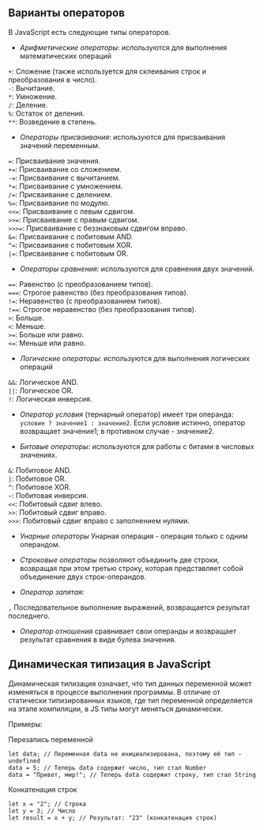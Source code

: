 ## Варианты операторов

В JavaScript есть следующие типы операторов.

- *Арифметические операторы*: используются для выполнения математических операций 

`+`: Сложение (также используется для склеивания строк и преобразования в число).  
`-`: Вычитание.  
`*`: Умножение.  
`/`: Деление.  
`%`: Остаток от деления.  
`**`: Возведение в степень.  

- *Операторы присваивания*: используются для присваивания значений переменным. 

`=`: Присваивание значения.  
`+=`: Присваивание со сложением.  
`-=`: Присваивание с вычитанием.  
`*=`: Присваивание с умножением.  
`/=`: Присваивание с делением.  
`%=`: Присваивание по модулю.  
`<<=`: Присваивание с левым сдвигом.  
`>>=`: Присваивание с правым сдвигом.  
`>>>=`: Присваивание с беззнаковым сдвигом вправо.  
`&=`: Присваивание с побитовым AND.  
`^=`: Присваивание с побитовым XOR.  
`|=`: Присваивание с побитовым OR.  

- *Операторы сравнения*: используются для сравнения двух значений. 

`==`: Равенство (с преобразованием типов).  
`===`: Строгое равенство (без преобразования типов).  
`!=`: Неравенство (с преобразованием типов).  
`!==`: Строгое неравенство (без преобразования типов).  
`>`: Больше.  
`<`: Меньше.  
`>=`: Больше или равно.  
`<=`: Меньше или равно.  

- *Логические операторы*: используются для выполнения логических операций 

`&&`: Логическое AND.  
`||`: Логическое OR.  
`!`: Логическая инверсия.  

-  *Оператор условия* (тернарный оператор) имеет три операнда: `условие ? значение1 : значение2`. Если условие истинно, оператор возвращает значение1; в противном случае - значение2.

- *Битовые операторы*: используются для работы с битами в числовых значениях. 

`&`: Побитовое AND.  
`|`: Побитовое OR.  
`^`: Побитовое XOR.  
`~`: Побитовая инверсия.  
`<<`: Побитовый сдвиг влево.  
`>>`: Побитовый сдвиг вправо.  
`>>>`: Побитовый сдвиг вправо с заполнением нулями.  

- *Унарные операторы* Унарная операция - операция только с одним операндом. 

- *Строковые операторы* позволяют объединить две строки, возвращая при этом третью строку, которая представляет собой объединение двух строк-операндов.

- *Оператор запятая*:

`,` Последовательное выполнение выражений, возвращается результат последнего.

- *Оператор отношения* сравнивает свои операнды и возвращает результат сравнения в виде булева значения.


## Динамическая типизация в JavaScript 

Динамическая типизация означает, что тип данных переменной может изменяться в процессе выполнения программы. В отличие от статически типизированных языков, где тип переменной определяется на этапе компиляции, в JS типы могут меняться динамически.

Примеры:

Перезапись переменной
```JS
let data; // Переменная data не инициализирована, поэтому её тип - undefined
data = 5; // Теперь data содержит число, тип стал Number
data = "Привет, мир!"; // Теперь data содержит строку, тип стал String
```

Конкатенация строк
```JS
let x = "2"; // Строка
let y = 3; // Число
let result = x + y; // Результат: "23" (конкатенация строк)
```
